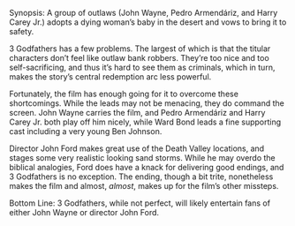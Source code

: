 Synopsis: A group of outlaws (John Wayne, Pedro Armendáriz, and Harry Carey Jr.) adopts a dying woman’s baby in the desert and vows to bring it to safety.

3 Godfathers has a few problems.  The largest of which is that the titular characters don’t feel like outlaw bank robbers. They’re too nice and too self-sacrificing, and thus it’s hard to see them as criminals, which in turn, makes the story’s central redemption arc less powerful.

Fortunately, the film has enough going for it to overcome these shortcomings.  While the leads may not be menacing, they do command the screen.  John Wayne carries the film, and Pedro Armendáriz and Harry Carey Jr. both play off him nicely, while Ward Bond leads a fine supporting cast including a very young Ben Johnson. 

Director John Ford makes great use of the Death Valley locations, and stages some very realistic looking sand storms.  While he may overdo the biblical analogies, Ford does have a knack for delivering good endings, and 3 Godfathers is no exception.  The ending, though a bit trite, nonetheless makes the film and almost, <em>almost</em>, makes up for the film’s other missteps.

Bottom Line: 3 Godfathers, while not perfect, will likely entertain fans of either John Wayne or director John Ford.